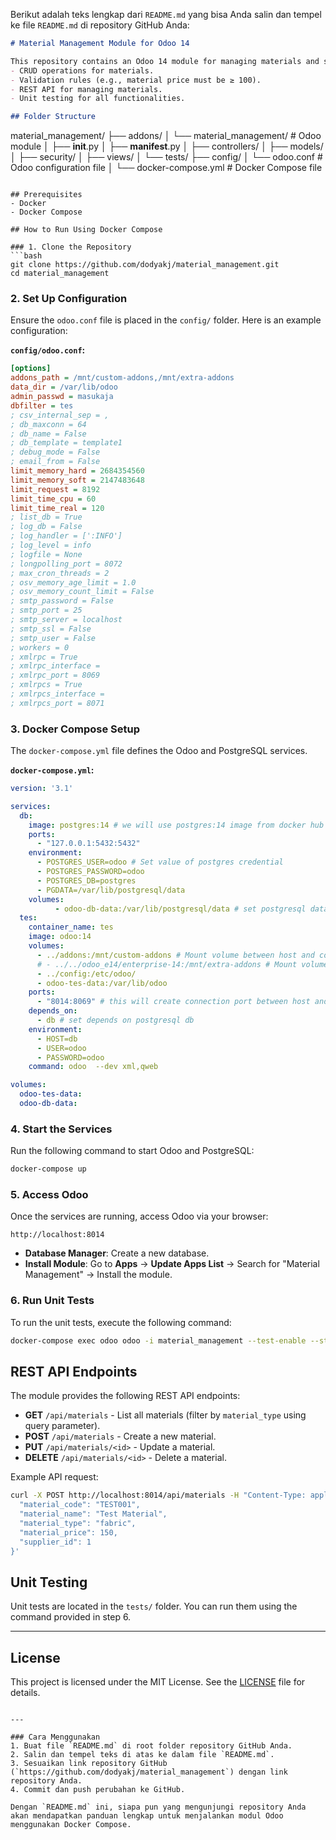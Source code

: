 Berikut adalah teks lengkap dari `README.md` yang bisa Anda salin dan tempel ke file `README.md` di repository GitHub Anda:

```markdown
# Material Management Module for Odoo 14

This repository contains an Odoo 14 module for managing materials and suppliers. The module includes:
- CRUD operations for materials.
- Validation rules (e.g., material price must be ≥ 100).
- REST API for managing materials.
- Unit testing for all functionalities.

## Folder Structure
```
material_management/
├── addons/
│   └── material_management/          # Odoo module
│       ├── __init__.py
│       ├── __manifest__.py
│       ├── controllers/
│       ├── models/
│       ├── security/
│       ├── views/
│       └── tests/
├── config/
│   └── odoo.conf                     # Odoo configuration file
│   └── docker-compose.yml                # Docker Compose file
```

## Prerequisites
- Docker
- Docker Compose

## How to Run Using Docker Compose

### 1. Clone the Repository
```bash
git clone https://github.com/dodyakj/material_management.git
cd material_management
```

### 2. Set Up Configuration
Ensure the `odoo.conf` file is placed in the `config/` folder. Here is an example configuration:

**`config/odoo.conf`:**
```ini
[options]
addons_path = /mnt/custom-addons,/mnt/extra-addons
data_dir = /var/lib/odoo
admin_passwd = masukaja
dbfilter = tes
; csv_internal_sep = ,
; db_maxconn = 64
; db_name = False
; db_template = template1
; debug_mode = False
; email_from = False
limit_memory_hard = 2684354560
limit_memory_soft = 2147483648
limit_request = 8192
limit_time_cpu = 60
limit_time_real = 120
; list_db = True
; log_db = False
; log_handler = [':INFO']
; log_level = info
; logfile = None
; longpolling_port = 8072
; max_cron_threads = 2
; osv_memory_age_limit = 1.0
; osv_memory_count_limit = False
; smtp_password = False
; smtp_port = 25
; smtp_server = localhost
; smtp_ssl = False
; smtp_user = False
; workers = 0
; xmlrpc = True
; xmlrpc_interface =
; xmlrpc_port = 8069
; xmlrpcs = True
; xmlrpcs_interface =
; xmlrpcs_port = 8071

```

### 3. Docker Compose Setup
The `docker-compose.yml` file defines the Odoo and PostgreSQL services.

**`docker-compose.yml`:**
```yaml
version: '3.1'

services:
  db:
    image: postgres:14 # we will use postgres:14 image from docker hub for database
    ports:
      - "127.0.0.1:5432:5432"
    environment:
      - POSTGRES_USER=odoo # Set value of postgres credential
      - POSTGRES_PASSWORD=odoo
      - POSTGRES_DB=postgres
      - PGDATA=/var/lib/postgresql/data
    volumes:
          - odoo-db-data:/var/lib/postgresql/data # set postgresql data persistence
  tes:
    container_name: tes
    image: odoo:14
    volumes:
      - ../addons:/mnt/custom-addons # Mount volume between host and container, host_dir:container_dir
      # - ../../odoo_e14/enterprise-14:/mnt/extra-addons # Mount volume between host and container, host_dir:container_dir
      - ../config:/etc/odoo/
      - odoo-tes-data:/var/lib/odoo
    ports:
      - "8014:8069" # this will create connection port between host and container, this means host_port:container_port
    depends_on:
      - db # set depends on postgresql db
    environment:
      - HOST=db
      - USER=odoo
      - PASSWORD=odoo
    command: odoo  --dev xml,qweb

volumes:
  odoo-tes-data:
  odoo-db-data:

```

### 4. Start the Services
Run the following command to start Odoo and PostgreSQL:
```bash
docker-compose up
```

### 5. Access Odoo
Once the services are running, access Odoo via your browser:
```
http://localhost:8014
```

- **Database Manager**: Create a new database.
- **Install Module**: Go to **Apps** → **Update Apps List** → Search for "Material Management" → Install the module.

### 6. Run Unit Tests
To run the unit tests, execute the following command:
```bash
docker-compose exec odoo odoo -i material_management --test-enable --stop-after-init
```

## REST API Endpoints
The module provides the following REST API endpoints:
- **GET** `/api/materials` - List all materials (filter by `material_type` using query parameter).
- **POST** `/api/materials` - Create a new material.
- **PUT** `/api/materials/<id>` - Update a material.
- **DELETE** `/api/materials/<id>` - Delete a material.

Example API request:
```bash
curl -X POST http://localhost:8014/api/materials -H "Content-Type: application/json" -d '{
  "material_code": "TEST001",
  "material_name": "Test Material",
  "material_type": "fabric",
  "material_price": 150,
  "supplier_id": 1
}'
```

## Unit Testing
Unit tests are located in the `tests/` folder. You can run them using the command provided in step 6.

---

## License
This project is licensed under the MIT License. See the [LICENSE](LICENSE) file for details.
```

---

### Cara Menggunakan
1. Buat file `README.md` di root folder repository GitHub Anda.
2. Salin dan tempel teks di atas ke dalam file `README.md`.
3. Sesuaikan link repository GitHub (`https://github.com/dodyakj/material_management`) dengan link repository Anda.
4. Commit dan push perubahan ke GitHub.

Dengan `README.md` ini, siapa pun yang mengunjungi repository Anda akan mendapatkan panduan lengkap untuk menjalankan modul Odoo menggunakan Docker Compose.